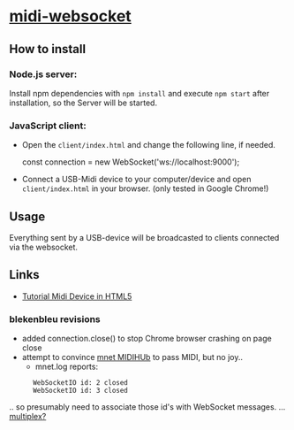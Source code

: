 # [midi-websocket](https://github.com/fa-m/midi-websocket)

## How to install

### Node.js server:   
   Install npm dependencies with `npm install` and execute `npm start` after installation, so the Server will be started.

### JavaScript client:  
* Open the `client/index.html` and change the following line, if needed.

    const connection = new WebSocket('ws://localhost:9000');
    
* Connect a USB-Midi device to your computer/device and open `client/index.html` in your browser. (only tested in Google Chrome!)

    
## Usage

Everything sent by a USB-device will be broadcasted to clients connected via the websocket.

## Links

*  [Tutorial Midi Device in HTML5](https://code.tutsplus.com/tutorials/introduction-to-web-midi--cms-25220)

### blekenbleu revisions
* added connection.close() to stop Chrome browser crashing on page close
* attempt to convince [mnet MIDIHUb]() to pass MIDI, but no joy..
    * mnet.log reports:
```
      WebSocketIO id: 2 closed
      WebSocketIO id: 3 closed
```
   .. so presumably need to associate those id's with WebSocket messages.
   ... [multiplex?](https://ckousik.github.io/gsoc/2017/06/16/WebSocket-Multiplexer-Overview.html)

